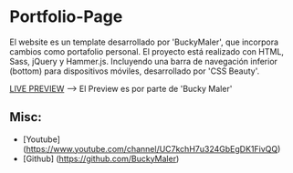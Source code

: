 # Portfolio-Page

El website es un template desarrollado por 'BuckyMaler', que incorpora cambios como portafolio personal. El proyecto está realizado con HTML, Sass, jQuery y Hammer.js. Incluyendo una barra de navegación inferior (bottom) para dispositivos móviles, desarrollado por 'CSS Beauty'.

[LIVE PREVIEW](http://buckymaler.com/global) --> El Preview es por parte de 'Bucky Maler'

## Misc:
* [Youtube] (https://www.youtube.com/channel/UC7kchH7u324GbEgDK1FivQQ)
* [Github] (https://github.com/BuckyMaler)
